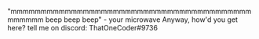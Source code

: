 "mmmmmmmmmmmmmmmmmmmmmmmmmmmmmmmmmmmmmmmmmmmmmm beep beep beep" - your microwave
Anyway, how'd you get here? tell me on discord: ThatOneCoder#9736
